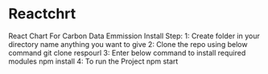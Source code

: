 # Reactchrt
React Chart For Carbon Data Emmission
Install Step:
1: Create folder in your directory name anything you want to give
2: Clone the repo using below command 
git clone respourl
3: Enter below command to install required modules
npm install
4: To run the Project
npm start
